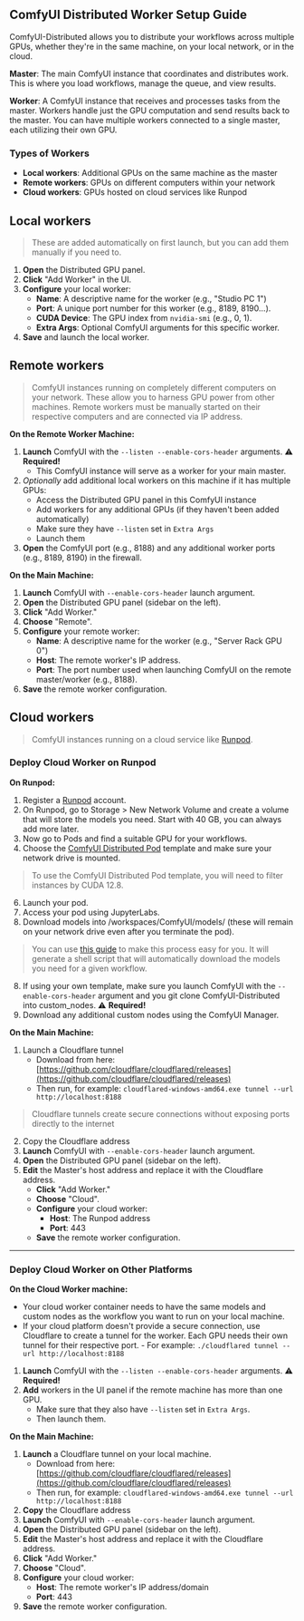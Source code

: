 ## ComfyUI Distributed Worker Setup Guide

ComfyUI-Distributed allows you to distribute your workflows across multiple GPUs, whether they're in the same machine, on your local network, or in the cloud.

**Master**: The main ComfyUI instance that coordinates and distributes work. This is where you load workflows, manage the queue, and view results.

**Worker**: A ComfyUI instance that receives and processes tasks from the master. Workers handle just the GPU computation and send results back to the master. You can have multiple workers connected to a single master, each utilizing their own GPU.

### Types of Workers

- **Local workers**: Additional GPUs on the same machine as the master
- **Remote workers**: GPUs on different computers within your network
- **Cloud workers**: GPUs hosted on cloud services like Runpod

## Local workers
> These are added automatically on first launch, but you can add them manually if you need to.

1. **Open** the Distributed GPU panel.
2. **Click** "Add Worker" in the UI.
3. **Configure** your local worker:
   - **Name**: A descriptive name for the worker (e.g., "Studio PC 1")
   - **Port**: A unique port number for this worker (e.g., 8189, 8190...).
   - **CUDA Device**: The GPU index from `nvidia-smi` (e.g., 0, 1).
   - **Extra Args**: Optional ComfyUI arguments for this specific worker.
4. **Save** and  launch the local worker.

## Remote workers
> ComfyUI instances running on completely different computers on your network. These allow you to harness GPU power from other machines. Remote workers must be manually started on their respective computers and are connected via IP address.

**On the Remote Worker Machine:**
1. **Launch** ComfyUI with the `--listen --enable-cors-header` arguments. ⚠️ **Required!**
   - This ComfyUI instance will serve as a worker for your main master.
2. *Optionally* add additional local workers on this machine if it has multiple GPUs:
   - Access the Distributed GPU panel in this ComfyUI instance
   - Add workers for any additional GPUs (if they haven't been added automatically)
   - Make sure they have `--listen` set in `Extra Args`
   - Launch them
3. **Open** the ComfyUI port (e.g., 8188) and any additional worker ports (e.g., 8189, 8190) in the firewall.
  
**On the Main Machine:**
1. **Launch** ComfyUI with `--enable-cors-header` launch argument.
2. **Open** the Distributed GPU panel (sidebar on the left).
3. **Click** "Add Worker."
4. **Choose** "Remote".
5. **Configure** your remote worker:
   - **Name**: A descriptive name for the worker (e.g., "Server Rack GPU 0")
   - **Host**: The remote worker's IP address.
   - **Port**: The port number used when launching ComfyUI on the remote master/worker (e.g., 8188).
6. **Save** the remote worker configuration.
  
## Cloud workers
> ComfyUI instances running on a cloud service like [Runpod](https://get.runpod.io/0bw29uf3ug0p). 

### Deploy Cloud Worker on Runpod

**On Runpod:**
1. Register a [Runpod](https://get.runpod.io/0bw29uf3ug0p) account.
2. On Runpod, go to Storage > New Network Volume and create a volume that will store the models you need. Start with 40 GB, you can always add more later.
3. Now go to Pods and find a suitable GPU for your workflows. 
4. Choose the [ComfyUI Distributed Pod](https://console.runpod.io/deploy?template=m21ynvo8yo&ref=ak218p52) template and make sure your network drive is mounted.
> To use the ComfyUI Distributed Pod template, you will need to filter instances by CUDA 12.8.
6. Launch your pod.
7. Access your pod using JupyterLabs.
8. Download models into /workspaces/ComfyUI/models/ (these will remain on your network drive even after you terminate the pod).
> You can use [this guide](model-download-script.md) to make this process easy for you. It will generate a shell script that will automatically download the models you need for a given workflow.
8. If using your own template, make sure you launch ComfyUI with the `--enable-cors-header` argument and you git clone ComfyUI-Distributed into custom_nodes. ⚠️ **Required!**
9. Download any additional custom nodes using the ComfyUI Manager.

**On the Main Machine:**
1. Launch a Cloudflare tunnel
   - Download from here: [https://github.com/cloudflare/cloudflared/releases](https://github.com/cloudflare/cloudflared/releases)
	- Then run, for example: `cloudflared-windows-amd64.exe tunnel --url http://localhost:8188`
> Cloudflare tunnels create secure connections without exposing ports directly to the internet
2. Copy the Cloudflare address
3. **Launch** ComfyUI with `--enable-cors-header` launch argument.
4. **Open** the Distributed GPU panel (sidebar on the left).
5. **Edit** the Master's host address and replace it with the Cloudflare address.
   - **Click** "Add Worker."
   - **Choose** "Cloud".
   - **Configure** your cloud worker:
     - **Host**: The Runpod address
     - **Port**: 443
   - **Save** the remote worker configuration.

---

### Deploy Cloud Worker on Other Platforms

**On the Cloud Worker machine:**
   - Your cloud worker container needs to have the same models and custom nodes as the workflow you want to run on your local machine.
   - If your cloud platform doesn't provide a secure connection, use Cloudflare to create a tunnel for the worker. Each GPU needs their own tunnel for their respective port.
	- For example: `./cloudflared tunnel --url http://localhost:8188`
1. **Launch** ComfyUI with the `--listen --enable-cors-header` arguments. ⚠️ **Required!**
2. **Add** workers in the UI panel if the remote machine has more than one GPU.
   - Make sure that they also have `--listen` set in `Extra Args`.
   - Then launch them.
  
**On the Main Machine:**
1. **Launch** a Cloudflare tunnel on your local machine.
   - Download from here: [https://github.com/cloudflare/cloudflared/releases](https://github.com/cloudflare/cloudflared/releases)
   - Then run, for example: `cloudflared-windows-amd64.exe tunnel --url http://localhost:8188`
2. **Copy** the Cloudflare address
3. **Launch** ComfyUI with `--enable-cors-header` launch argument.
4. **Open** the Distributed GPU panel (sidebar on the left).
5. **Edit** the Master's host address and replace it with the Cloudflare address.
6. **Click** "Add Worker."
7. **Choose** "Cloud".
8. **Configure** your cloud worker:
   - **Host**: The remote worker's IP address/domain
   - **Port**: 443
9. **Save** the remote worker configuration.
